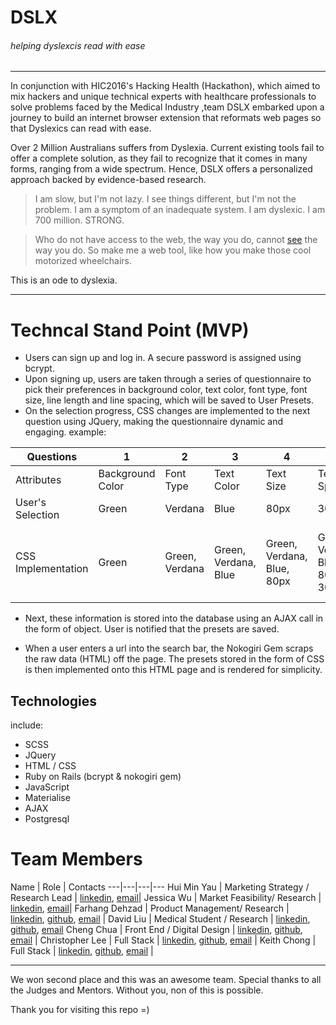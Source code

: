 # DSLX
###### helping dyslexcis read with ease
---
In conjunction with HIC2016's Hacking Health (Hackathon), which aimed to mix hackers and unique technical experts with healthcare professionals to solve problems faced by the Medical Industry ,team DSLX embarked upon a journey to build an internet browser extension that reformats web pages so that Dyslexics can read with ease.

Over 2 Million Australians suffers from Dyslexia. Current existing tools fail to offer a complete solution, as they fail to recognize that it comes in many forms, ranging from a wide spectrum. Hence, DSLX offers a personalized approach backed by evidence-based research.


> I am slow, but I'm not lazy. I see things different, but I'm not the problem. I am a symptom of an inadequate system.
>I am dyslexic. I am 700 million. STRONG.

>Who do not have access to the web, the way you do, cannot [see](http://geon.github.io/programming/2016/03/03/dsxyliea) the way you do.
>So make me a web tool, like how you make those cool motorized wheelchairs.

This is an ode to dyslexia.

---

# Techncal Stand Point (MVP)
* Users can sign up and log in. A secure password is assigned using bcrypt.
* Upon signing up, users are taken through a series of questionnaire to pick their preferences in background color, text color, font type, font size, line length and line spacing, which will be saved to User Presets.
* On the selection progress, CSS changes are implemented to the next question using JQuery, making the questionnaire dynamic and engaging. example:

|Questions| 1 | 2 | 3 | 4 | 5 | 6 |
|---|---|---|---|---|---|---|
|Attributes| Background Color | Font Type | Text Color | Text Size | Text Spacing | Line Height |
|User's Selection| Green | Verdana | Blue | 80px | 30px | 55px |
|CSS Implementation | Green | Green, Verdana | Green, Verdana, Blue | Green, Verdana, Blue, 80px | Green, Verdana, Blue, 80px, 30px | Green, Verdana, Blue, 80px, 30px, 55px |

* Next, these information is stored into the database using an AJAX call in the form of object. User is notified that the presets are saved.

* When a user enters a url into the search bar, the Nokogiri Gem scraps the raw data (HTML) off the page. The presets stored in the form of CSS is then implemented onto this HTML page and is rendered for simplicity.

## Technologies
include:
* SCSS
* JQuery
* HTML / CSS
* Ruby on Rails (bcrypt & nokogiri gem)
* JavaScript
* Materialise
* AJAX
* Postgresql



# Team Members
Name | Role | Contacts
---|---|---|---
Hui Min Yau | Marketing Strategy / Research Lead | [linkedin](https://www.linkedin.com/in/huiminthehappy), [email](huiminthehappy@gmail.com)|
Jessica Wu | Market Feasibility/ Research | [linkedin](https://www.linkedin.com/in/jeswu), [email](jjgqwu@gmail.com)|
Farhang Dehzad | Product Management/ Research | [linkedin](https://www.linkedin.com/in/farhangdehzad),  [github](https://www.github.com/farhang87), [email](farhang87@gmail.com) |
David Liu  | Medical Student / Research | [linkedin](https://www.linkedin.com/in/david-liu-20188443), [github](https://www.github.com/projectwakii), [email](daliuvr@gmail.com)
Cheng Chua | Front End / Digital Design | [linkedin](https://www.linkedin.com/in/chuaccheng), [github](https://www.github.com/chuaccheng), [email](hello@chuaccheng.com) |
Christopher Lee | Full Stack | [linkedin](https://www.linkedin.com/in/hanernlee), [github](https://www.github.com/hanernlee), [email](hanernlee@gmail.com) |
Keith Chong | Full Stack | [linkedin](https://www.linkedin.com/in/keitheous), [github](https://www.github.com/keitheous), [email](keithchongwy@gmail.com) |

---

We won second place and this was an awesome team. Special thanks to all the Judges and Mentors. Without you, non of this is possible.

Thank you for visiting this repo =)
